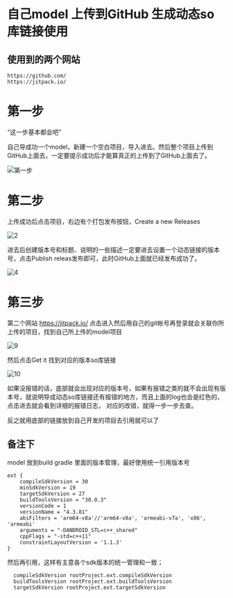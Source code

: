 # 自己model 上传到GitHub 生成动态so库链接使用

## 使用到的两个网站

```
https://github.com/
https://jitpack.io/
```

# 第一步 

“这一步基本都会吧”

自己导成功一个model，新建一个空白项目，导入进去。然后整个项目上传到GitHub上面去，一定要提示成功后才能算真正的上传到了GitHub上面去了。

![第一步](https://user-images.githubusercontent.com/13359093/217768949-1806d945-2849-4e69-b46d-5cddf3669a61.png)

# 第二步

上传成功后点击项目，右边有个打包发布按钮，Create a new Releases

![2](https://user-images.githubusercontent.com/13359093/217769483-88e62c93-f919-45f3-b529-79dff06c0b2a.png)

进去后创建版本号和标题、说明的一些描述一定要进去设置一个动态链接的版本号，点击Publish releas发布即可，此时GitHub上面就已经发布成功了。

![4](https://user-images.githubusercontent.com/13359093/217770269-fa6ab21a-4fce-48a9-87f1-1b7f8c24dca8.png)

# 第三步

第二个网站 https://jitpack.io/ 点击进入然后用自己的git帐号再登录就会关联你所上传的项目，找到自己所上传的model项目

![9](https://user-images.githubusercontent.com/13359093/217771600-0abb23ca-2613-4999-91c9-87553fbd46ad.png)

然后点击Get it 找到对应的版本so库链接

![10](https://user-images.githubusercontent.com/13359093/217772113-052c34ff-52e0-4ea1-af0b-0a2aa9cb4626.png)

如果没报错的话，底部就会出现对应的版本号，如果有报错之类的就不会出现有版本号，就说明导成动态so库链接还有报错的地方，而且上面的log也会是红色的，点击进去就会看到详细的报错日志，
对应的改错，就得一步一步去查。

反之就用底部的链接放到自己开发的项目去引用就可以了

## 备注下
model 放到build gradle 里面的版本管理，最好使用统一引用版本号

```
ext {
    compileSdkVersion = 30
    minSdkVersion = 19
    targetSdkVersion = 27
    buildToolsVersion = "30.0.3"
    versionCode = 1
    versionName = "4.3.81"
    abiFilters = 'arm64-v8a'//'arm64-v8a', 'armeabi-v7a', 'x86', 'armeabi'
    arguments = "-DANDROID_STL=c++_shared"
    cppFlags = "-std=c++11"
    constraintLayoutVersion = '1.1.3'
}

```

然后再引用，这样有主意各个sdk版本的统一管理和一致；

```
  compileSdkVersion rootProject.ext.compileSdkVersion
  buildToolsVersion rootProject.ext.buildToolsVersion
  targetSdkVersion rootProject.ext.targetSdkVersion
    
```
